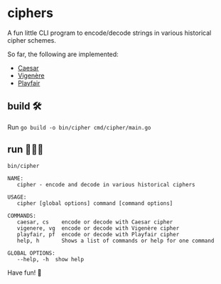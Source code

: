 # ciphers

A fun little CLI program to encode/decode strings in various historical cipher schemes.

So far, the following are implemented:

* [Caesar](https://en.wikipedia.org/wiki/Caesar_cipher)
* [Vigenère](https://en.wikipedia.org/wiki/Vigen%C3%A8re_cipher)
* [Playfair](https://en.wikipedia.org/wiki/Playfair_cipher)

## build 🛠️

Run `go build -o bin/cipher cmd/cipher/main.go`

## run 🏃‍♂️‍➡️

`bin/cipher`

```
NAME:
   cipher - encode and decode in various historical ciphers

USAGE:
   cipher [global options] command [command options]

COMMANDS:
   caesar, cs    encode or decode with Caesar cipher
   vigenere, vg  encode or decode with Vigenère cipher
   playfair, pf  encode or decode with Playfair cipher
   help, h       Shows a list of commands or help for one command

GLOBAL OPTIONS:
   --help, -h  show help
```

Have fun! 🥳
